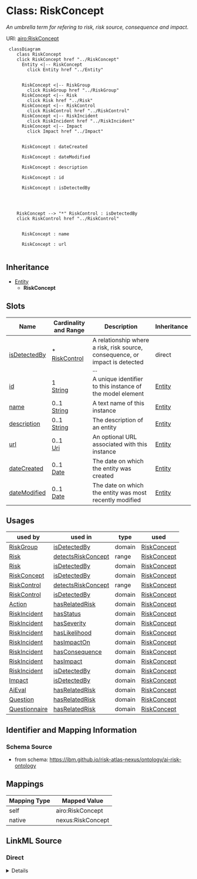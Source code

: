 

# Class: RiskConcept


_An umbrella term for refering to risk, risk source, consequence and impact._





URI: [airo:RiskConcept](https://w3id.org/airo#RiskConcept)






```mermaid
 classDiagram
    class RiskConcept
    click RiskConcept href "../RiskConcept"
      Entity <|-- RiskConcept
        click Entity href "../Entity"


      RiskConcept <|-- RiskGroup
        click RiskGroup href "../RiskGroup"
      RiskConcept <|-- Risk
        click Risk href "../Risk"
      RiskConcept <|-- RiskControl
        click RiskControl href "../RiskControl"
      RiskConcept <|-- RiskIncident
        click RiskIncident href "../RiskIncident"
      RiskConcept <|-- Impact
        click Impact href "../Impact"


      RiskConcept : dateCreated

      RiskConcept : dateModified

      RiskConcept : description

      RiskConcept : id

      RiskConcept : isDetectedBy




    RiskConcept --> "*" RiskControl : isDetectedBy
    click RiskControl href "../RiskControl"


      RiskConcept : name

      RiskConcept : url


```





## Inheritance
* [Entity](Entity.md)
    * **RiskConcept**



## Slots

| Name | Cardinality and Range | Description | Inheritance |
| ---  | --- | --- | --- |
| [isDetectedBy](isDetectedBy.md) | * <br/> [RiskControl](RiskControl.md) | A relationship where a risk, risk source, consequence, or impact is detected ... | direct |
| [id](id.md) | 1 <br/> [String](String.md) | A unique identifier to this instance of the model element | [Entity](Entity.md) |
| [name](name.md) | 0..1 <br/> [String](String.md) | A text name of this instance | [Entity](Entity.md) |
| [description](description.md) | 0..1 <br/> [String](String.md) | The description of an entity | [Entity](Entity.md) |
| [url](url.md) | 0..1 <br/> [Uri](Uri.md) | An optional URL associated with this instance | [Entity](Entity.md) |
| [dateCreated](dateCreated.md) | 0..1 <br/> [Date](Date.md) | The date on which the entity was created | [Entity](Entity.md) |
| [dateModified](dateModified.md) | 0..1 <br/> [Date](Date.md) | The date on which the entity was most recently modified | [Entity](Entity.md) |





## Usages

| used by | used in | type | used |
| ---  | --- | --- | --- |
| [RiskGroup](RiskGroup.md) | [isDetectedBy](isDetectedBy.md) | domain | [RiskConcept](RiskConcept.md) |
| [Risk](Risk.md) | [detectsRiskConcept](detectsRiskConcept.md) | range | [RiskConcept](RiskConcept.md) |
| [Risk](Risk.md) | [isDetectedBy](isDetectedBy.md) | domain | [RiskConcept](RiskConcept.md) |
| [RiskConcept](RiskConcept.md) | [isDetectedBy](isDetectedBy.md) | domain | [RiskConcept](RiskConcept.md) |
| [RiskControl](RiskControl.md) | [detectsRiskConcept](detectsRiskConcept.md) | range | [RiskConcept](RiskConcept.md) |
| [RiskControl](RiskControl.md) | [isDetectedBy](isDetectedBy.md) | domain | [RiskConcept](RiskConcept.md) |
| [Action](Action.md) | [hasRelatedRisk](hasRelatedRisk.md) | domain | [RiskConcept](RiskConcept.md) |
| [RiskIncident](RiskIncident.md) | [hasStatus](hasStatus.md) | domain | [RiskConcept](RiskConcept.md) |
| [RiskIncident](RiskIncident.md) | [hasSeverity](hasSeverity.md) | domain | [RiskConcept](RiskConcept.md) |
| [RiskIncident](RiskIncident.md) | [hasLikelihood](hasLikelihood.md) | domain | [RiskConcept](RiskConcept.md) |
| [RiskIncident](RiskIncident.md) | [hasImpactOn](hasImpactOn.md) | domain | [RiskConcept](RiskConcept.md) |
| [RiskIncident](RiskIncident.md) | [hasConsequence](hasConsequence.md) | domain | [RiskConcept](RiskConcept.md) |
| [RiskIncident](RiskIncident.md) | [hasImpact](hasImpact.md) | domain | [RiskConcept](RiskConcept.md) |
| [RiskIncident](RiskIncident.md) | [isDetectedBy](isDetectedBy.md) | domain | [RiskConcept](RiskConcept.md) |
| [Impact](Impact.md) | [isDetectedBy](isDetectedBy.md) | domain | [RiskConcept](RiskConcept.md) |
| [AiEval](AiEval.md) | [hasRelatedRisk](hasRelatedRisk.md) | domain | [RiskConcept](RiskConcept.md) |
| [Question](Question.md) | [hasRelatedRisk](hasRelatedRisk.md) | domain | [RiskConcept](RiskConcept.md) |
| [Questionnaire](Questionnaire.md) | [hasRelatedRisk](hasRelatedRisk.md) | domain | [RiskConcept](RiskConcept.md) |






## Identifier and Mapping Information







### Schema Source


* from schema: https://ibm.github.io/risk-atlas-nexus/ontology/ai-risk-ontology




## Mappings

| Mapping Type | Mapped Value |
| ---  | ---  |
| self | airo:RiskConcept |
| native | nexus:RiskConcept |







## LinkML Source

<!-- TODO: investigate https://stackoverflow.com/questions/37606292/how-to-create-tabbed-code-blocks-in-mkdocs-or-sphinx -->

### Direct

<details>
```yaml
name: RiskConcept
description: An umbrella term for refering to risk, risk source, consequence and impact.
from_schema: https://ibm.github.io/risk-atlas-nexus/ontology/ai-risk-ontology
is_a: Entity
slots:
- isDetectedBy
class_uri: airo:RiskConcept

```
</details>

### Induced

<details>
```yaml
name: RiskConcept
description: An umbrella term for refering to risk, risk source, consequence and impact.
from_schema: https://ibm.github.io/risk-atlas-nexus/ontology/ai-risk-ontology
is_a: Entity
attributes:
  isDetectedBy:
    name: isDetectedBy
    description: A relationship where a risk, risk source, consequence, or impact
      is detected by a risk control.
    from_schema: https://ibm.github.io/risk-atlas-nexus/ontology/ai-risk-ontology
    rank: 1000
    domain: RiskConcept
    alias: isDetectedBy
    owner: RiskConcept
    domain_of:
    - RiskConcept
    inverse: detectsRiskConcept
    range: RiskControl
    multivalued: true
    inlined: false
  id:
    name: id
    description: A unique identifier to this instance of the model element. Example
      identifiers include UUID, URI, URN, etc.
    from_schema: https://ibm.github.io/risk-atlas-nexus/ontology/ai-risk-ontology
    rank: 1000
    slot_uri: schema:identifier
    identifier: true
    alias: id
    owner: RiskConcept
    domain_of:
    - Entity
    range: string
    required: true
  name:
    name: name
    description: A text name of this instance.
    from_schema: https://ibm.github.io/risk-atlas-nexus/ontology/ai-risk-ontology
    rank: 1000
    slot_uri: schema:name
    alias: name
    owner: RiskConcept
    domain_of:
    - Entity
    - BenchmarkMetadataCard
    range: string
  description:
    name: description
    description: The description of an entity
    from_schema: https://ibm.github.io/risk-atlas-nexus/ontology/ai-risk-ontology
    rank: 1000
    slot_uri: schema:description
    alias: description
    owner: RiskConcept
    domain_of:
    - Entity
    range: string
  url:
    name: url
    description: An optional URL associated with this instance.
    from_schema: https://ibm.github.io/risk-atlas-nexus/ontology/ai-risk-ontology
    rank: 1000
    slot_uri: schema:url
    alias: url
    owner: RiskConcept
    domain_of:
    - Entity
    range: uri
  dateCreated:
    name: dateCreated
    description: The date on which the entity was created.
    from_schema: https://ibm.github.io/risk-atlas-nexus/ontology/ai-risk-ontology
    rank: 1000
    slot_uri: schema:dateCreated
    alias: dateCreated
    owner: RiskConcept
    domain_of:
    - Entity
    range: date
    required: false
  dateModified:
    name: dateModified
    description: The date on which the entity was most recently modified.
    from_schema: https://ibm.github.io/risk-atlas-nexus/ontology/ai-risk-ontology
    rank: 1000
    slot_uri: schema:dateModified
    alias: dateModified
    owner: RiskConcept
    domain_of:
    - Entity
    range: date
    required: false
class_uri: airo:RiskConcept

```
</details>
